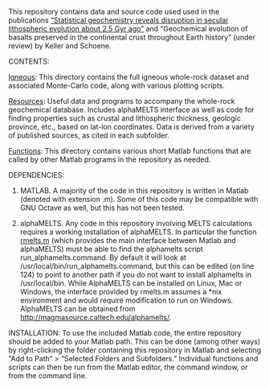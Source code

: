 This repository contains data and source code used used in the publications [“Statistical geochemistry reveals disruption in secular lithospheric evolution about 2.5 Gyr ago”](http://www.nature.com/doifinder/10.1038/nature11024) and “Geochemical evolution of basalts preserved in the continental crust throughout Earth history” (under review) by Keller and Schoene.

CONTENTS:

[Igneous](igneous): This directory contains the full igneous whole-rock dataset and associated Monte-Carlo code, along with various plotting scripts.

[Resources](resources): Useful data and programs to accompany the whole-rock geochemical database. Includes alphaMELTS interface as well as code for finding properties such as crustal and lithospheric thickness, geologic province, etc., based on lat-lon coordinates. Data is derived from a variety of published sources, as cited in each subfolder.

[Functions](functions): This directory contains various short Matlab functions that are called by other Matlab programs in the repository as needed.


DEPENDENCIES:
1) MATLAB. A majority of the code in this repository is written in Matlab (denoted with extension .m). Some of this code may be compatible with GNU Octave as well, but this has not been tested.

2) alphaMELTS. Any code in this repository involving MELTS calculations requires a working installation of alphaMELTS. In particular the function [rmelts.m](resources/alphamelts/rmelts.m) (which provides the main interface between Matlab and alphaMELTS) must be able to find the alphamelts script run_alphamelts.command. By default it will look at /usr/local/bin/run_alphamelts.command, but this can be edited (on line 124) to point to another path if you do not want to install alphamelts in /usr/local/bin. While AlphaMELTS can be installed on Linux, Mac or Windows, the interface provided by rmelts.m assumes a *nix environment and would require modification to run on Windows. AlphaMELTS can be obtained from http://magmasource.caltech.edu/alphamelts/. 


INSTALLATION:
To use the included Matlab code, the entire repository should be added to your Matlab path. This can be done (among other ways) by right-clicking the folder containing this repository in Matlab and selecting “Add to Path” > “Selected Folders and Subfolders.” Individual functions and scripts can then be run from the Matlab editor, the command window, or from the command line.